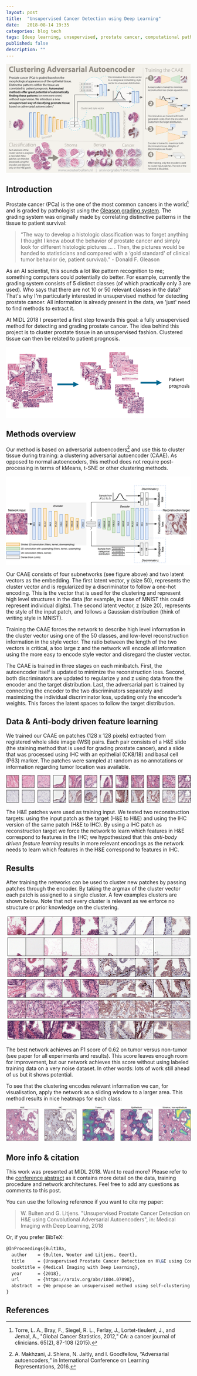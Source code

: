 ```yaml
---
layout: post
title:  "Unsupervised Cancer Detection using Deep Learning"
date:   2018-08-14 19:35
categories: blog tech
tags: [deep learning, unsupervised, prostate cancer, computational pathology]
published: false
description: ""
---
```


![TL;DR](/assets/images/deep-learning/unsupervised_cancer_detection_infographic.png)

## Introduction

Prostate cancer (PCa) is the one of the most common cancers in the world[^1] and is graded by pathologist using the [Gleason grading system](https://en.wikipedia.org/wiki/Gleason_grading_system). The grading system was originally made by correlating distinctive patterns in the tissue to patient survival:

> “The way to develop a histologic classification was to forget anything I thought I knew about the behavior of prostate cancer and simply look for different histologic pictures … . Then, the pictures would be handed to statisticians and compared with a ‘gold standard' of clinical tumor behavior (ie, patient survival).” - Donald F. Gleason

As an AI scientist, this sounds a lot like pattern recognition to me; something computers could potentially do better. For example, currently the grading system consists of 5 distinct classes (of which practically only 3 are used). Who says that there are not 10 or 50 relevant classes in the data? That's why I'm particularly interested in unsupervised method for detecting prostate cancer. All information is already present in the data, we 'just' need to find methods to extract it.

At MIDL 2018 I presented a first step towards this goal: a fully unsupervised method for detecting and grading prostate cancer. The idea behind this project is to cluster prostate tissue in an unsupervised fashion. Clustered tissue can then be related to patient prognosis.

![Overview of the idea. By clustering patches of prostate tissue we can make groups that can be used to classify tissue and used for patient prognosis.](/assets/images/deep-learning/overview_tissue_to_prognosis.png)

## Methods overview

Our method is based on adversarial autoencoders[^2] and use this to cluster tissue during training: a clustering adversarial autoencoder (CAAE). As opposed to normal autoencoders, this method does not require post-processing in terms of kMeans, t-SNE or other clustering methods.

![Overview of network topology.](/assets/images/deep-learning/adversarial-encoder-decoder.png)

Our CAAE consists of four subnetworks (see figure above) and two latent vectors as the embedding. The first latent vector, y (size 50), represents the cluster vector and is regularized by a discriminator to follow a one-hot encoding. This is the vector that is used for the clustering and represent high level structures in the data (for example, in case of MNIST this could represent individual digits). The second latent vector, z (size 20), represents the style of the input patch, and  follows a Gaussian distribution (think of writing style in MNIST).

Training the CAAE forces the network to describe high level information in the cluster vector using one of the 50 classes, and low-level reconstruction information in the style vector. The ratio between the length of the two vectors is critical, a too large z and the network will encode all information using the more easy to encode style vector and disregard the cluster vector.

The CAAE is trained in three stages on each minibatch. First, the autoencoder itself is updated to minimize the reconstruction loss. Second, both discriminators are updated to regularize y and z using data from the encoder and the target distribution. Last, the adversarial part is trained by connecting the encoder to the two discriminators separately and maximizing the individual discriminator loss, updating only the encoder’s weights. This forces the latent spaces to follow the target distribution.

## Data & Anti-body driven feature learning

We trained our CAAE on patches (128 x 128 pixels) extracted from registered whole slide image (WSI) pairs. Each pair consists of a H&E slide (the staining method that is used for grading prostate cancer), and a slide that was processed using IHC with an epithelial (CK8/18) and basal cell (P63) marker. The patches were sampled at random as no annotations or information regarding tumor location was available.

![Examples from the dataset.](/assets/images/deep-learning/patch_selection.png)

The H&E patches were used as training input. We tested two reconstruction targets: using the input patch as the target (H&E to H&E) and using the IHC version of the same patch (H&E to IHC). By using a IHC patch as reconstruction target we force the network to learn which features in H&E correspond to features in the IHC; we hypothesized that this *anti-body driven feature learning* results in more relevant encodings as the network needs to learn which features in the H&E correspond to features in IHC.

## Results

After training the networks can be used to cluster new patches by passing patches through the encoder. By taking the argmax of the cluster vector each patch is assigned to a single cluster. A few examples clusters are shown below. Note that not every cluster is relevant as we enforce no structure or prior knowledge on the clustering.

![Example clusters. Some clusters capture a class perfectly, e.g. stroma in row 1 and 2 and tumor in row 5. Some clusters look similar but contain both benign epithelium and tumor (row 6).](/assets/images/deep-learning/cluster_patches.png)


The best network achieves an F1 score of 0.62 on tumor versus non-tumor (see paper for all experiments and results). This score leaves enough room for improvement, but our network achieves this score without using labeled training data on a very noise dataset. In other words: lots of work still ahead of us but it shows potential.

To see that the clustering encodes relevant information we can, for visualisation, apply the network as a sliding window to a larger area. This method results in nice heatmaps for each class:

![Examples from the dataset.](/assets/images/deep-learning/overlay_all_classes_majority.png)

## More info & citation

This work was presented at MIDL 2018. Want to read more? Please refer to the [conference abstract](https://arxiv.org/abs/1804.07098) as it contains more detail on the data, training procedure and network architectures. Feel free to add any questions as comments to this post.

You can use the following reference if you want to cite my paper:

> W. Bulten and G. Litjens. "Unsupervised Prostate Cancer Detection on H&E using Convolutional Adversarial Autoencoders", in: Medical Imaging with Deep Learning, 2018

Or, if you prefer BibTeX:

```tex
@InProceedings{Bult18a,
  author    = {Bulten, Wouter and Litjens, Geert},
  title     = {Unsupervised Prostate Cancer Detection on H\&E using Convolutional Adversarial Autoencoders},
  booktitle = {Medical Imaging with Deep Learning},
  year      = {2018},
  url       = {https://arxiv.org/abs/1804.07098},
  abstract  = {We propose an unsupervised method using self-clustering convolutional adversarial autoencoders to classify prostate tissue as tumor or non-tumor without any labeled training data. The clustering method is integrated into the training of the autoencoder and requires only little post-processing. Our network trains on hematoxylin and eosin (H\&E) input patches and we tested two different reconstruction targets, H&E and immunohistochemistry (IHC). We show that antibody-driven feature learning using IHC helps the network to learn relevant features for the clustering task. Our network achieves a F1 score of 0.62 using only a small set of validation labels to assign classes to clusters.},
}
```

## References

[^1]: Torre, L. A., Bray, F., Siegel, R. L., Ferlay, J., Lortet-tieulent, J., and Jemal, A., "Global Cancer Statistics, 2012," CA: a cancer journal of clinicians. 65(2), 87-108 (2015).
[^2]:  A. Makhzani, J. Shlens, N. Jaitly, and I. Goodfellow, “Adversarial autoencoders,” in International Conference on Learning Representations, 2016.
